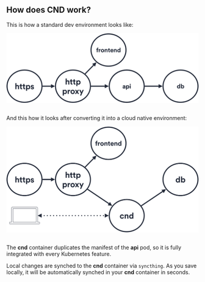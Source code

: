 ## How does CND work?

This is how a standard dev environment looks like:

<img align="left" src="env.png">

&nbsp;

And this how it looks after converting it into a cloud native environment:

<img align="left" src="cnd.png">
&nbsp;

The **cnd** container duplicates the manifest of the **api** pod, so it is fully integrated with every Kubernetes feature.

Local changes are synched to the **cnd** container via `syncthing`. As you save locally, it will be automatically synched in your **cnd** container in seconds.
